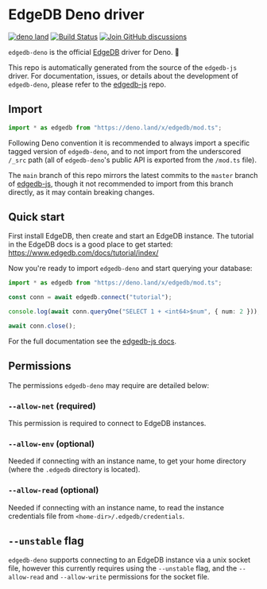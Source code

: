 # EdgeDB Deno driver

[![deno land](http://img.shields.io/badge/available%20on-deno.land/x-lightgrey.svg?logo=deno&labelColor=black)](https://deno.land/x/edgedb) [![Build Status](https://github.com/edgedb/edgedb-js/workflows/Tests/badge.svg?event=push&branch=master)](https://github.com/edgedb/edgedb-js/actions) [![Join GitHub discussions](https://img.shields.io/badge/join-github%20discussions-green)](https://github.com/edgedb/edgedb/discussions)

`edgedb-deno` is the official [EdgeDB](https://github.com/edgedb/edgedb)
driver for Deno. 🦕

This repo is automatically generated from the source of the `edgedb-js` driver.
For documentation, issues, or details about the development of `edgedb-deno`,
please refer to the [edgedb-js](https://github.com/edgedb/edgedb-js) repo.

## Import

```typescript
import * as edgedb from "https://deno.land/x/edgedb/mod.ts";
```

Following Deno convention it is recommended to always import a specific tagged
version of `edgedb-deno`, and to not import from the underscored `/_src` path
(all of `edgedb-deno`'s public API is exported from the `/mod.ts` file).

The `main` branch of this repo mirrors the latest commits to the `master`
branch of [edgedb-js](https://github.com/edgedb/edgedb-js), though it not
recommended to import from this branch directly, as it may contain breaking
changes.

## Quick start

First install EdgeDB, then create and start an EdgeDB instance. The tutorial
in the EdgeDB docs is a good place to get started:
https://www.edgedb.com/docs/tutorial/index/

Now you're ready to import `edgedb-deno` and start querying your database:

```typescript
import * as edgedb from "https://deno.land/x/edgedb/mod.ts";

const conn = await edgedb.connect("tutorial");

console.log(await conn.queryOne("SELECT 1 + <int64>$num", { num: 2 }));

await conn.close();
```

For the full documentation see the
[edgedb-js docs](https://www.edgedb.com/docs/clients/01_js/index).

## Permissions

The permissions `edgedb-deno` may require are detailed below:

### `--allow-net` (required)

This permission is required to connect to EdgeDB instances.

### `--allow-env` (optional)

Needed if connecting with an instance name, to get your home directory (where
the `.edgedb` directory is located).

### `--allow-read` (optional)

Needed if connecting with an instance name, to read the instance credentials
file from `<home-dir>/.edgedb/credentials`.

## `--unstable` flag

`edgedb-deno` supports connecting to an EdgeDB instance via a unix socket file,
however this currently requires using the `--unstable` flag, and the
`--allow-read` and `--allow-write` permissions for the socket file.
